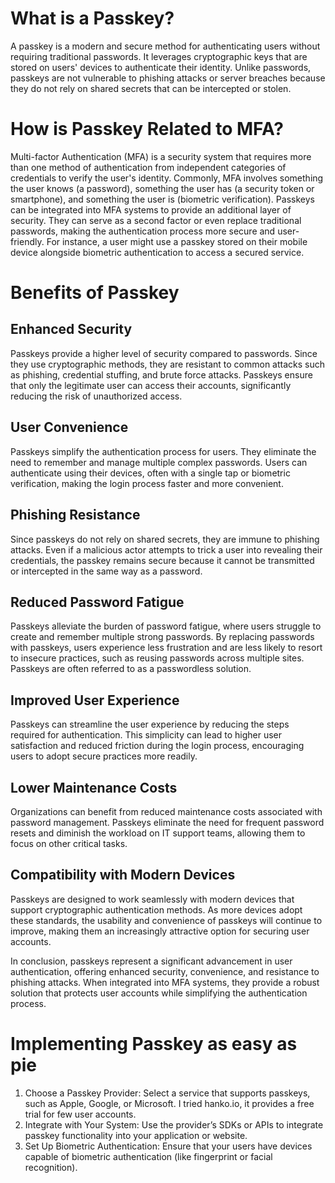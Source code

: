 # What is a Passkey?
A passkey is a modern and secure method for authenticating users without requiring traditional passwords. It leverages cryptographic keys that are stored on users' devices to authenticate their identity. Unlike passwords, passkeys are not vulnerable to phishing attacks or server breaches because they do not rely on shared secrets that can be intercepted or stolen.

# How is Passkey Related to MFA?
Multi-factor Authentication (MFA) is a security system that requires more than one method of authentication from independent categories of credentials to verify the user's identity. Commonly, MFA involves something the user knows (a password), something the user has (a security token or smartphone), and something the user is (biometric verification).
Passkeys can be integrated into MFA systems to provide an additional layer of security. They can serve as a second factor or even replace traditional passwords, making the authentication process more secure and user-friendly. For instance, a user might use a passkey stored on their mobile device alongside biometric authentication to access a secured service.

# Benefits of Passkey
## Enhanced Security
Passkeys provide a higher level of security compared to passwords. Since they use cryptographic methods, they are resistant to common attacks such as phishing, credential stuffing, and brute force attacks. Passkeys ensure that only the legitimate user can access their accounts, significantly reducing the risk of unauthorized access.

## User Convenience
Passkeys simplify the authentication process for users. They eliminate the need to remember and manage multiple complex passwords. Users can authenticate using their devices, often with a single tap or biometric verification, making the login process faster and more convenient.
## Phishing Resistance
Since passkeys do not rely on shared secrets, they are immune to phishing attacks. Even if a malicious actor attempts to trick a user into revealing their credentials, the passkey remains secure because it cannot be transmitted or intercepted in the same way as a password.

## Reduced Password Fatigue
Passkeys alleviate the burden of password fatigue, where users struggle to create and remember multiple strong passwords. By replacing passwords with passkeys, users experience less frustration and are less likely to resort to insecure practices, such as reusing passwords across multiple sites.  Passkeys are often referred to as a passwordless solution.

## Improved User Experience
Passkeys can streamline the user experience by reducing the steps required for authentication. This simplicity can lead to higher user satisfaction and reduced friction during the login process, encouraging users to adopt secure practices more readily.

## Lower Maintenance Costs
Organizations can benefit from reduced maintenance costs associated with password management. Passkeys eliminate the need for frequent password resets and diminish the workload on IT support teams, allowing them to focus on other critical tasks.

## Compatibility with Modern Devices
Passkeys are designed to work seamlessly with modern devices that support cryptographic authentication methods. As more devices adopt these standards, the usability and convenience of passkeys will continue to improve, making them an increasingly attractive option for securing user accounts.

In conclusion, passkeys represent a significant advancement in user authentication, offering enhanced security, convenience, and resistance to phishing attacks. When integrated into MFA systems, they provide a robust solution that protects user accounts while simplifying the authentication process.

# Implementing Passkey as easy as pie
1.	Choose a Passkey Provider: Select a service that supports passkeys, such as Apple, Google, or Microsoft.  I tried hanko.io, it provides a free trial for few user accounts.
2.	Integrate with Your System: Use the provider’s SDKs or APIs to integrate passkey functionality into your application or website.
3.	Set Up Biometric Authentication: Ensure that your users have devices capable of biometric authentication (like fingerprint or facial recognition).
